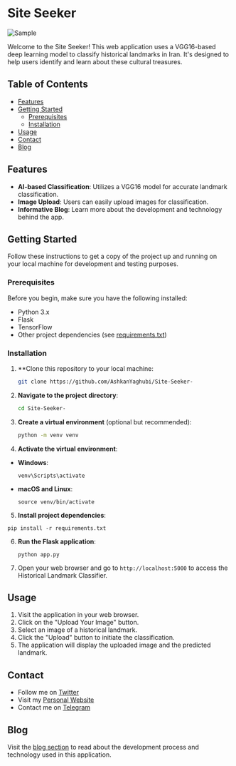 # Site Seeker

![Sample](https://imageupload.io/ib/BZChSA3jW7FswPC_1694986171.jpg)

Welcome to the Site Seeker! This web application uses a VGG16-based deep learning model to classify historical landmarks in Iran. It's designed to help users identify and learn about these cultural treasures.

## Table of Contents

- [Features](#features)
- [Getting Started](#getting-started)
  - [Prerequisites](#prerequisites)
  - [Installation](#installation)
- [Usage](#usage)
- [Contact](#contact)
- [Blog](#blog)

## Features

- **AI-based Classification**: Utilizes a VGG16 model for accurate landmark classification.
- **Image Upload**: Users can easily upload images for classification.
- **Informative Blog**: Learn more about the development and technology behind the app.

## Getting Started

Follow these instructions to get a copy of the project up and running on your local machine for development and testing purposes.

### Prerequisites

Before you begin, make sure you have the following installed:

- Python 3.x
- Flask
- TensorFlow
- Other project dependencies (see [requirements.txt](requirements.txt))

### Installation

1. **Clone this repository to your local machine:

   ```bash
   git clone https://github.com/AshkanYaghubi/Site-Seeker-


2. **Navigate to the project directory**:
   ```bash
   cd Site-Seeker-

3. **Create a virtual environment** (optional but recommended):
   ```bash
   python -m venv venv


4. **Activate the virtual environment**:

- **Windows**:

  ```
  venv\Scripts\activate
  ```

- **macOS and Linux**:

  ```
  source venv/bin/activate
  ```

5. **Install project dependencies**:
  ```
  pip install -r requirements.txt
  ```

6. **Run the Flask application**:
   ```
   python app.py
   ```

7. Open your web browser and go to `http://localhost:5000` to access the Historical Landmark Classifier.

## Usage

1. Visit the application in your web browser.
2. Click on the "Upload Your Image" button.
3. Select an image of a historical landmark.
4. Click the "Upload" button to initiate the classification.
5. The application will display the uploaded image and the predicted landmark.

## Contact

- Follow me on [Twitter](https://twitter.com/S_Ashkan_Ya)
- Visit my [Personal Website](https://www.yourwebsite.com)
- Contact me on [Telegram](https://t.me/S1AshkanYa)

## Blog

Visit the [blog section](blog.html) to read about the development process and technology used in this application.




